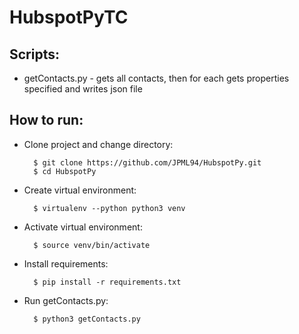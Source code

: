 # HubspotPyTC

## Scripts:

- getContacts.py - gets all contacts, then for each gets properties specified and writes json file

## How to run:

- Clone project and change directory:

		$ git clone https://github.com/JPML94/HubspotPy.git
		$ cd HubspotPy

- Create virtual environment:

		$ virtualenv --python python3 venv

- Activate virtual environment:

		$ source venv/bin/activate

- Install requirements:

		$ pip install -r requirements.txt

- Run getContacts.py:

		$ python3 getContacts.py
